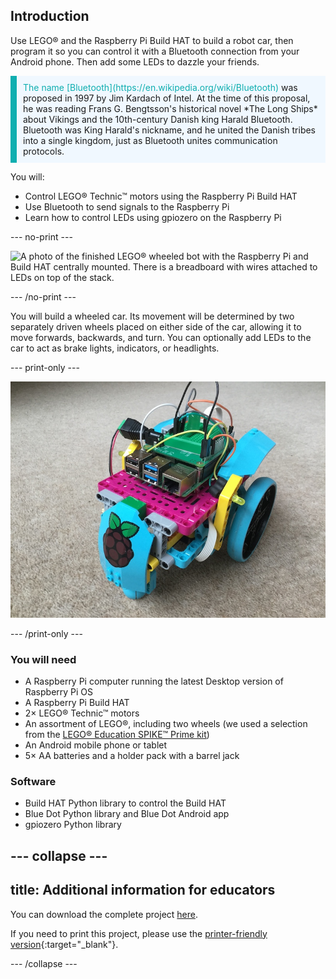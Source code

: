 ## Introduction

Use LEGO® and the Raspberry Pi Build HAT to build a robot car, then program it so you can control it with a Bluetooth connection from your Android phone. Then add some LEDs to dazzle your friends.

<p style="border-left: solid; border-width:10px; border-color: #0faeb0; background-color: aliceblue; padding: 10px;">
<span style="color: #0faeb0">The name [Bluetooth](https://en.wikipedia.org/wiki/Bluetooth)</span> was proposed in 1997 by Jim Kardach of Intel. At the time of this proposal, he was reading Frans G. Bengtsson's historical novel *The Long Ships* about Vikings and the 10th-century Danish king Harald Bluetooth. Bluetooth was King Harald's nickname, and he united the Danish tribes into a single kingdom, just as Bluetooth unites communication protocols.
</p>

You will:
+ Control LEGO® Technic™ motors using the Raspberry Pi Build HAT
+ Use Bluetooth to send signals to the Raspberry Pi
+ Learn how to control LEDs using gpiozero on the Raspberry Pi

--- no-print ---

![A photo of the finished LEGO® wheeled bot with the Raspberry Pi and Build HAT centrally mounted. There is a breadboard with wires attached to LEDs on top of the stack.](images/lego-bot.gif)

--- /no-print ---

You will build a wheeled car. Its movement will be determined by two separately driven wheels placed on either side of the car, allowing it to move forwards, backwards, and turn. You can optionally add LEDs to the car to act as brake lights, indicators, or headlights.

--- print-only ---

![Complete project.](images/buggy.JPG)

--- /print-only ---

### You will need

+ A Raspberry Pi computer running the latest Desktop version of Raspberry Pi OS
+ A Raspberry Pi Build HAT
+ 2× LEGO® Technic™ motors
+ An assortment of LEGO®, including two wheels (we used a selection from the [LEGO® Education SPIKE™ Prime kit](https://education.lego.com/en-gb/product/spike-prime))
+ An Android mobile phone or tablet
+ 5× AA batteries and a holder pack with a barrel jack 

### Software

+ Build HAT Python library to control the Build HAT
+ Blue Dot Python library and Blue Dot Android app
+ gpiozero Python library


--- collapse ---
---
title: Additional information for educators
---

You can download the complete project [here](https://rpf.io/p/en/bt-robot-car-go).

If you need to print this project, please use the [printer-friendly version](https://projects.raspberrypi.org/en/projects/bt-robot-car/print){:target="_blank"}.

--- /collapse ---
